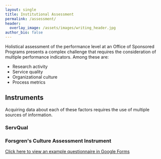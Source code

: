 ```yaml
---
layout: single
title: Institutional Assessment
permalink: /assessment/
header:
  overlay_image: /assets/images/writing_header.jpg
author_bio: false
--- 
```


Holistical assessment of the performance level at an Office of Sponsored Programs presents a complex challenge that requires the consideration of multiple performance indicators. Among these are:
- Research activity
- Service quality
- Organizational culture
- Process metrics

## Instruments

Acquiring data about each of these factors requires the use of multiple sources of information.

### ServQual

### Forsgren's Culture Assessment Instrument

[Click here to view an example questionnaire in Google Forms](/culture/)
